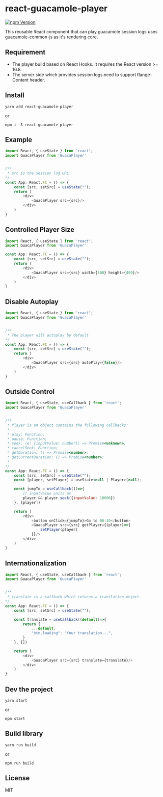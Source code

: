 # react-guacamole-player

[![npm Version](https://img.shields.io/badge/npm-v1.0.1-blue)](https://www.npmjs.org/package/react-guacamole-player)

This reusable React component that can play guacamole session logs uses guacamole-common-js as it's rendering core.


## Requirement
- The player build based on React Hooks. It requires the React version >= 16.8.
- The server side which provides session logs need to support Range-Content header.

## Install
```
yarn add react-guacamole-player
```
or
```
npm i -S react-guacamole-player
```

## Example
```javascript
import React, { useState } from 'react';
import GuacaPlayer from 'GuacaPlayer'


/**
 * src is the session log URL
*/
const App: React.FC = () => {
    const [src, setSrc] = useState("");
    return (
        <div>
            <GuacaPlayer src={src}/>
        </div>
    )
}

```

## Controlled Player Size
```javascript
import React, { useState } from 'react';
import GuacaPlayer from 'GuacaPlayer'

const App: React.FC = () => {
    const [src, setSrc] = useState("");
    return (
        <div>
            <GuacaPlayer src={src} width={500} height={400}/>
        </div>
    )
}

```

## Disable Autoplay
```javascript
import React, { useState } from 'react';
import GuacaPlayer from 'GuacaPlayer'


/**
 * The player will autoplay by default
*/
const App: React.FC = () => {
    const [src, setSrc] = useState("");
    return (
        <div>
            <GuacaPlayer src={src} autoPlay={false}/>
        </div>
    )
}

```


## Outside Control
```javascript
import React, { useState, useCallback } from 'react';
import GuacaPlayer from 'GuacaPlayer'


/**
 * Player is an object contains the following callbacks:
 * 
 * play: Function;
 * pause: Function;
 * seek: (e: {inputValue: number}) => Promise<unknown>;
 * cancelSeek: Function;
 * getDuration: () => Promise<number>;
 * getCurrentDuration: () => Promise<number>;
 * 
*/
const App: React.FC = () => {
    const [src, setSrc] = useState("");
    const [player, setPlayer] = useState<null | Player>(null);

    const jumpTo = useCallback(()=>{
        // inputValue units ms
        player && player.seek({inputValue: 10000})
    }, [player])

    return (
        <div>
            <button onClick={jumpTo}>Go to 00:10</button>
            <GuacaPlayer src={src} getPlayer={(player)=>{
                setPlayer(player)
            }}/>
        </div>
    )
}

```


## Internationalization
```javascript
import React, { useState, useCallback } from 'react';
import GuacaPlayer from 'GuacaPlayer'


/**
 * translate is a callback which returns a translation object.
*/
const App: React.FC = () => {
    const [src, setSrc] = useState("");

    const translate = useCallback((default)=>{
        return {
            ...default,
            "btn.loading": "Your translation...",
        }
    }, [])

    return (
        <div>
            <GuacaPlayer src={src} translate={translate}/>
        </div>
    )
}

```

## Dev the project

```
yarn start
```
or
```
npm start
```

## Build library
```
yarn run build
```
or
```
npm run build
```

## License

MIT
